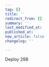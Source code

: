 ```yaml
---
tag: []
title: ''
redirect_from: []
summary: ''
last_modified_at: 
published_at: 
new_article: false
changelog: ''

---
```

Deploy 298